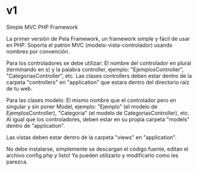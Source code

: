 # v1
Simple MVC PHP Framework

La primer versión de Pela Framework, un framework simple y fácil de usar en PHP. Soporta el patrón MVC (modelo-vista-controlador) usando nombres por convención.

Para los controladores se debe utilizar: El nombre del controlador en plural (terminando en s) y la palabra controller, ejemplo: "EjemplosController", "CategoriasController", etc. Las clases controllers deben estar dentro de la carpeta "controllers" en "application" que estara dentro del directorio raíz de tu web.

Para las clases modelo: El mismo nombre que el controlador pero en singular y sin poner Model, ejemplo: "Ejemplo" (el modelo de EjemplosController), "Categoria" (el modelo de CategoriasController), etc. Al igual que los controladores, deben estar en su propia carpeta "models" dentro de "application".

Las vistas deben estar dentro de la carpeta "views" en "application".

No debe instalarse, simplemente se descargan el código fuente, editan el archivo config.php y listo! Ya pueden utilizarlo y modificarlo como les parezca.


